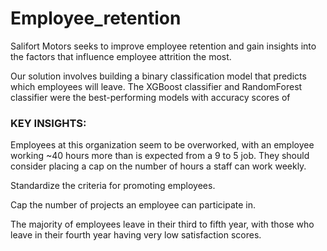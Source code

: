 # Employee_retention

Salifort Motors seeks to improve employee retention and gain insights into the factors that influence employee attrition the most.  

Our solution involves building a binary classification model that predicts which employees will leave. The XGBoost classifier and RandomForest classifier were the best-performing models with accuracy scores of 

### KEY INSIGHTS:

Employees at this organization seem to be overworked, with an employee working ~40 hours more than is expected from a 9 to 5 job. They should consider placing a cap on the number of hours a staff can work weekly. 

Standardize the criteria for promoting employees. 

Cap the number of projects an employee can participate in.​

The majority of employees leave in their third to fifth year, with those who leave in their fourth year having very low satisfaction scores. 
